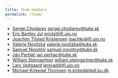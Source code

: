 ```yaml
---
title: Team members
permalink: /team/
---
```


- [Sergej Chodarev](https://kpi.fei.tuke.sk/en/person/sergej-chodarev) <sergej.chodarev@tuke.sk>
- [Eric Bartley Jul](https://www.mn.uio.no/ifi/english/people/aca/ericbj/) <ericbj@ifi.uio.no>
- [Joachim Tilsted Kristensen](https://www.mn.uio.no/ifi/english/people/aca/joachkr/) <joachkr@ifi.uio.no>
- [Valerie Novitzká](https://kpi.fei.tuke.sk/en/person/valerie-novitzka) <valerie.novitzka@tuke.sk>
- [Samuel Novotný](https://kpi.fei.tuke.sk/en/user/11125) <samuel.novotny@tuke.sk>
- [Ján Perháč](https://kpi.fei.tuke.sk/en/person/jan-perhac) <jan.perhac@tuke.sk>
- [William Steingartner](https://kpi.fei.tuke.sk/en/person/william-steingartner) <william.steingartner@tuke.sk>
- [Lars Vadgaard](https://www.mn.uio.no/ifi/english/?vrtx=person-view&uid=larsvad) <larsvad@ifi.uio.no>
- [Michael Kirkedal Thomsen](https://www.mn.uio.no/ifi/english/people/aca/michakt/index.html) <m.kirkedal@di.ku.dk>
  

